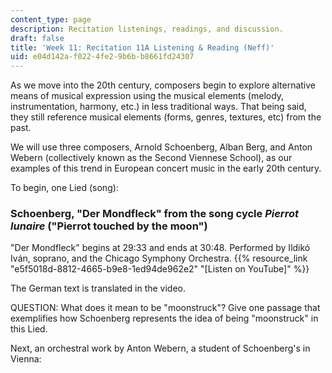 ```yaml
---
content_type: page
description: Recitation listenings, readings, and discussion.
draft: false
title: 'Week 11: Recitation 11A Listening & Reading (Neff)'
uid: e04d142a-f022-4fe2-9b6b-b8661fd24307
---
```

As we move into the 20th century, composers begin to explore alternative means of musical expression using the musical elements (melody, instrumentation, harmony, etc.) in less traditional ways. That being said, they still reference musical elements (forms, genres, textures, etc) from the past.

We will use three composers, Arnold Schoenberg, Alban Berg, and Anton Webern (collectively known as the Second Viennese School), as our examples of this trend in European concert music in the early 20th century.

To begin, one Lied (song):

### Schoenberg, "Der Mondfleck" from the song cycle *Pierrot lunaire* ("Pierrot touched by the moon")

"Der Mondfleck" begins at 29:33 and ends at 30:48. Performed by Ildikó Iván, soprano, and the Chicago Symphony Orchestra. {{% resource_link "e5f5018d-8812-4665-b9e8-1ed94de962e2" "\[Listen on YouTube\]" %}}

The German text is translated in the video.

QUESTION: What does it mean to be "moonstruck"? Give one passage that exemplifies how Schoenberg represents the idea of being "moonstruck" in this Lied.

Next, an orchestral work by Anton Webern, a student of Schoenberg's in Vienna: